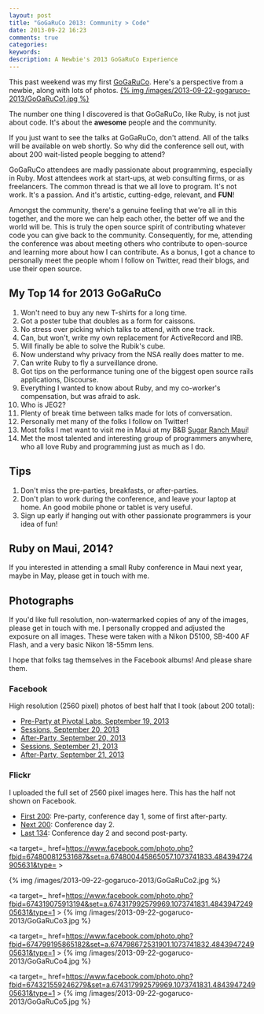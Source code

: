 ```yaml
---
layout: post
title: "GoGaRuCo 2013: Community > Code"
date: 2013-09-22 16:23
comments: true
categories: 
keywords: 
description: A Newbie's 2013 GoGaRuCo Experience
---
```


<p>
This past weekend was my first <a href="http://gogaruco.com/">GoGaRuCo</a>. Here's a perspective from a newbie,
along with lots of photos.
<a target=_ href=https://www.facebook.com/photo.php?fbid=674318365913265&set=a.674315479246887.1073741830.484394724905631&type=1>
{% img /images/2013-09-22-gogaruco-2013/GoGaRuCo1.jpg %}
</a>

The number one thing I discovered is that GoGaRuCo, like Ruby, is not just about
code. It's about the <b>awesome</b> people and the community. 
</p>
<p>
If you just want to see the talks at GoGaRuCo, don't attend. All of the talks
will be available on web shortly. So why did the conference sell out, with about
200 wait-listed people begging to attend?
</p>
<p>
GoGaRuCo attendees are madly passionate about programming, especially in Ruby.
Most attendees work at start-ups, at web consulting firms, or as freelancers.
The common thread is that we all love to program. It's not work. It's a passion.
And it's artistic, cutting-edge, relevant, and <b>FUN</b>!
</p>
<p>
Amongst the community, there's a genuine feeling that we're all in this
together, and the more we can help each other, the better off we and the world
will be. This is truly the open source spirit of contributing whatever code you
can give back to the community. Consequently, for me, attending the conference
was about meeting others who contribute to open-source and learning more about
how I can contribute. As a bonus, I got a chance to personally meet the people
whom I follow on Twitter, read their blogs, and use their open source.
</p>

<div id="outline-container-1" class="outline-2">
<h2 id="sec-1">My Top 14 for 2013 GoGaRuCo</h2>
<div class="outline-text-2" id="text-1">

<ol>
<li>Won't need to buy any new T-shirts for a long time.
</li>
<li>Got a poster tube that doubles as a form for caissons.
</li>
<li>No stress over picking which talks to attend, with one track.
</li>
<li>Can, but won't, write my own replacement for ActiveRecord and IRB.
</li>
<li>Will finally be able to solve the Rubik's cube.
</li>
<li>Now understand why privacy from the NSA really does matter to me.
</li>
<li>Can write Ruby to fly a surveillance drone.
</li>
<li>Got tips on the performance tuning one of the biggest open source rails
   applications, Discourse.
</li>
<li>Everything I wanted to know about Ruby, and my co-worker's compensation, but
   was afraid to ask.
</li>
<li>Who is JEG2?
</li>
<li>Plenty of break time between talks made for lots of conversation.
</li>
<li>Personally met many of the folks I follow on Twitter!
</li>
<li>Most folks I met want to visit me in Maui at my B&amp;B <a href="http://www.sugarranchmaui.com">Sugar Ranch Maui</a>!
</li>
<li>Met the most talented and interesting group of programmers anywhere, who
    all love Ruby and programming just as much as I do.
</li>
</ol>


</div>

</div>

<div id="outline-container-2" class="outline-2">
<h2 id="sec-2">Tips</h2>
<div class="outline-text-2" id="text-2">

<ol>
<li>Don't miss the pre-parties, breakfasts, or after-parties.
</li>
<li>Don't plan to work during the conference, and leave your laptop at home. An
   good mobile phone or tablet is very useful.
</li>
<li>Sign up early if hanging out with other passionate programmers is your idea
   of fun!
</li>
</ol>


</div>

</div>

<div id="outline-container-3" class="outline-2">
<h2 id="sec-3">Ruby on Maui, 2014?</h2>
<div class="outline-text-2" id="text-3">

<p>If you interested in attending a small Ruby conference in Maui next year, maybe
in May, please get in touch with me.
</p>
</div>

</div>

<div id="outline-container-4" class="outline-2">
<h2 id="sec-4">Photographs</h2>
<div class="outline-text-2" id="text-4">

<p>If you'd like full resolution, non-watermarked copies of any of the images,
please get in touch with me. I personally cropped and adjusted the exposure on
all images. These were taken with a Nikon D5100, SB-400 AF Flash, and a very
basic Nikon 18-55mm lens.
</p>
<p>
I hope that folks tag themselves in the Facebook albums! And please share them.
</p>

</div>

<div id="outline-container-4-1" class="outline-3">
<h3 id="sec-4-1">Facebook</h3>
<div class="outline-text-3" id="text-4-1">

<p>High resolution (2560 pixel) photos of best half that I took (about 200 total):
</p><ul>
<li><a href="https://www.facebook.com/media/set/?set=a.674312419247193.1073741829.484394724905631&amp;type=1&amp;l=e7d75dd035">Pre-Party at Pivotal Labs, September 19, 2013</a>
</li>
<li><a href="https://www.facebook.com/media/set/?set=a.674315479246887.1073741830.484394724905631&amp;type=1&amp;l=5e5f0ccdf2">Sessions, September 20, 2013</a>
</li>
<li><a href="https://www.facebook.com/media/set/?set=a.674317992579969.1073741831.484394724905631&amp;type=1&amp;l=84732636b8">After-Party, September 20, 2013</a>
</li>
<li><a href="https://www.facebook.com/media/set/?set=a.674798672531901.1073741832.484394724905631&amp;type=1&amp;l=d50e526b26">Sessions, September 21, 2013</a>
</li>
<li><a href="https://www.facebook.com/media/set/?set=a.674800445865057.1073741833.484394724905631&amp;type=1&amp;l=ba7bd127b1">After-Party, September 21, 2013</a>
</li>
</ul>


</div>

</div>

<div id="outline-container-4-2" class="outline-3">
<h3 id="sec-4-2">Flickr</h3>
<div class="outline-text-3" id="text-4-2">

<p>I uploaded the full set of 2560 pixel images here. This has the half not shown
on Facebook.
</p><ul>
<li><a href="http://www.flickr.com/photos/justingordon/sets/72157635909414895/">First 200</a>: Pre-party, conference day 1, some of first after-party.
</li>
<li><a href="http://www.flickr.com/photos/justingordon/sets/72157635909144156/">Next 200</a>: Conference day 2.
</li>
<li><a href="http://www.flickr.com/photos/justingordon/sets/72157635909491013/">Last 134</a>: Conference day 2 and second post-party.
</li>
</ul>




<a target=_ href=https://www.facebook.com/photo.php?fbid=674800812531687&set=a.674800445865057.1073741833.484394724905631&type= >
<p>
{% img /images/2013-09-22-gogaruco-2013/GoGaRuCo2.jpg %}
</a>

<a target=_ href=https://www.facebook.com/photo.php?fbid=674319075913194&set=a.674317992579969.1073741831.484394724905631&type=1 >
{% img /images/2013-09-22-gogaruco-2013/GoGaRuCo3.jpg %}
</a>


<a target=_ href=https://www.facebook.com/photo.php?fbid=674799195865182&set=a.674798672531901.1073741832.484394724905631&type=1 >
{% img /images/2013-09-22-gogaruco-2013/GoGaRuCo4.jpg %}
</a>

<a target=_ href=https://www.facebook.com/photo.php?fbid=674321559246279&set=a.674317992579969.1073741831.484394724905631&type=1 >
{% img /images/2013-09-22-gogaruco-2013/GoGaRuCo5.jpg %}
</a>
</p></div>
</div>
</div>
